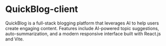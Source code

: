 # QuickBlog-client
QuickBlog is a full-stack blogging platform that leverages AI to help users create engaging content. Features include AI-powered topic suggestions, auto-summarization, and a modern responsive interface built with React.js and Vite.
